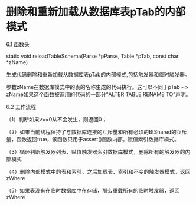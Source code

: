 # 删除和重新加载从数据库表pTab的内部模式
6.1 函数头

static void reloadTableSchema(Parse *pParse, Table *pTab, const char *zName)

生成代码删除和重新加载从数据库表pTab的内部模式,包括触发器和临时触发器。

参数zName在数据库模式中的表的名称生成的代码执行。这可以不同于pTab - > zName如果这个函数被调用的代码的一部分“ALTER TABLE RENAME TO”声明。

6.2 工作流程

（1）判断如果v==0从不会发生，则返回0；

（2）如果当前线程保持了与数据库连接的互斥量和所有必须的BtShared的互斥量，函数返回true，该函数只用于assert()函数内部。赋值索引数据库模式。

（3）循环判断触发器列表，赋值触发器索引数据库模式，删除所有的触发器的内部模式

（4）删除内部模式中的表和索引，之后加载表、索引和不变的触发器模式，返回zWhere

（5）如果表没有在临时数据库中在存储，那么重载所有的临时触发器，返回zWhere
